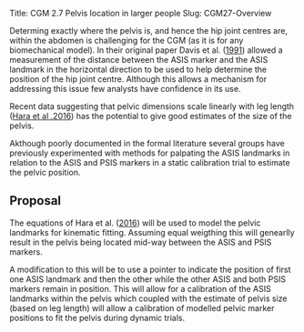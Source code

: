 Title: CGM 2.7 Pelvis location in larger people
Slug: CGM27-Overview

Determing exactly where the pelvis is, and hence the hip joint centres are, within the abdomen is challenging for the CGM (as it is for any biomechanical model). In their original paper Davis et al. ([1991](http://dx.doi.org/10.1016/0167-9457%2891%2990046-Z)) allowed a measurement of the distance between the ASIS marker and the ASIS landmark in the horizontal direction to be used to help determine the position of the hip joint centre. Although this allows a mechanism for addressing this issue few analysts have confidence in its use.

Recent data suggesting that pelvic dimensions scale linearly with leg length ([Hara et al .2016](http://dx.doi.org/10.1038/srep37707)) has the potential to give good estimates of the size of the pelvis.

Akthough poorly documented in the formal literature several groups have previously experimented with methods for palpating the ASIS landmarks in relation to the ASIS and PSIS markers in a static calibration trial to estimate the pelvic position.

## Proposal
The equations of Hara et al. ([2016](http://dx.doi.org/10.1038/srep37707)) will be used to model the pelvic landmarks for kinematic fitting. Assuming equal weigthing this will genearlly result in the pelvis being located mid-way between the ASIS and PSIS markers.

A modification to this will be to use a pointer to indicate the position of first one ASIS landmark and then the other while the other ASIS and both PSIS markers remain in position. This will allow for a calibration of the ASIS landmarks within the pelvis which coupled with the estimate of pelvis size (based on leg length) will allow a calibration of modelled pelvic marker positions to fit the pelvis during dynamic trials.
